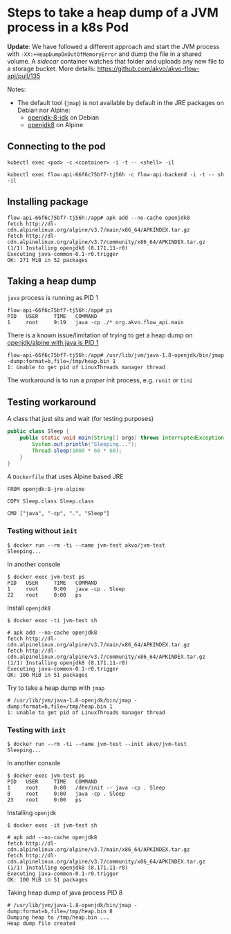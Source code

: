 
# Steps to take a heap dump of a JVM process in a k8s Pod

**Update**: We have followed a different approach and start the JVM
process with `-XX:+HeapDumpOnOutOfMemoryError` and dump the file in a
shared volume.  A _sidecar_ container watches that folder and uploads
any new file to a storage bucket.  More details:
https://github.com/akvo/akvo-flow-api/pull/135

Notes:

* The default tool (`jmap`) is not available by default in the JRE packages on Debian nor Alpine:
  - [openjdk-8-jdk](https://packages.debian.org/stretch/openjdk-8-jdk) on Debian
  - [openjdk8](https://pkgs.alpinelinux.org/package/v3.7/community/x86_64/openjdk8-dbg) on Alpine


## Connecting to the pod

    kubectl exec <pod> -c <container> -i -t -- <shell> -il

	kubectl exec flow-api-66f6c75bf7-tj56h -c flow-api-backend -i -t -- sh -il

## Installing package

    flow-api-66f6c75bf7-tj56h:/app# apk add --no-cache openjdk8
    fetch http://dl-cdn.alpinelinux.org/alpine/v3.7/main/x86_64/APKINDEX.tar.gz
    fetch http://dl-cdn.alpinelinux.org/alpine/v3.7/community/x86_64/APKINDEX.tar.gz
    (1/1) Installing openjdk8 (8.171.11-r0)
    Executing java-common-0.1-r0.trigger
    OK: 271 MiB in 52 packages

## Taking a heap dump

`java` process is running as PID 1

    flow-api-66f6c75bf7-tj56h:/app# ps
    PID   USER     TIME   COMMAND
    1     root     9:19   java -cp ./* org.akvo.flow_api.main

There is a known issue/limitation of trying to get a heap dump on
[openjdk/alpine with java is PID 1](https://github.com/docker-library/openjdk/issues/76)

    flow-api-66f6c75bf7-tj56h:/app# /usr/lib/jvm/java-1.8-openjdk/bin/jmap -dump:format=b,file=/tmp/heap.bin 1
    1: Unable to get pid of LinuxThreads manager thread

The workaround is to run a _proper_ init process, e.g. `runit` or `tini`


## Testing workaround

A class that just sits and wait (for testing purposes)

````java
public class Sleep {
    public static void main(String[] args) throws InterruptedException {
        System.out.println("Sleeping...");
        Thread.sleep(1000 * 60 * 60);
    }
}
````

A `Dockerfile` that uses Alpine based JRE

````
FROM openjdk:8-jre-alpine

COPY Sleep.class Sleep.class

CMD ["java", "-cp", ".", "Sleep"]
````


### Testing without `init`

    $ docker run --rm -ti --name jvm-test akvo/jvm-test
    Sleeping...

In another console


    $ docker exec jvm-test ps
    PID   USER     TIME   COMMAND
    1     root     0:00   java -cp . Sleep
    22    root     0:00   ps

Install `openjdk8`

    $ docker exec -ti jvm-test sh

	# apk add --no-cache openjdk8
    fetch http://dl-cdn.alpinelinux.org/alpine/v3.7/main/x86_64/APKINDEX.tar.gz
    fetch http://dl-cdn.alpinelinux.org/alpine/v3.7/community/x86_64/APKINDEX.tar.gz
    (1/1) Installing openjdk8 (8.171.11-r0)
    Executing java-common-0.1-r0.trigger
    OK: 100 MiB in 51 packages

Try to take a heap dump with `jmap`


    # /usr/lib/jvm/java-1.8-openjdk/bin/jmap -dump:format=b,file=/tmp/heap.bin 1
    1: Unable to get pid of LinuxThreads manager thread


### Testing with `init`

    $ docker run --rm -ti --name jvm-test --init akvo/jvm-test
    Sleeping...

In another console

    $ docker exec jvm-test ps
    PID   USER     TIME   COMMAND
    1     root     0:00   /dev/init -- java -cp . Sleep
    8     root     0:00   java -cp . Sleep
    23    root     0:00   ps

Installing `openjdk`

    $ docker exec -it jvm-test sh

    # apk add --no-cache openjdk8
	fetch http://dl-cdn.alpinelinux.org/alpine/v3.7/main/x86_64/APKINDEX.tar.gz
    fetch http://dl-cdn.alpinelinux.org/alpine/v3.7/community/x86_64/APKINDEX.tar.gz
    (1/1) Installing openjdk8 (8.171.11-r0)
    Executing java-common-0.1-r0.trigger
    OK: 100 MiB in 51 packages

Taking heap dump of java process PID 8

    # /usr/lib/jvm/java-1.8-openjdk/bin/jmap -dump:format=b,file=/tmp/heap.bin 8
    Dumping heap to /tmp/heap.bin ...
    Heap dump file created
